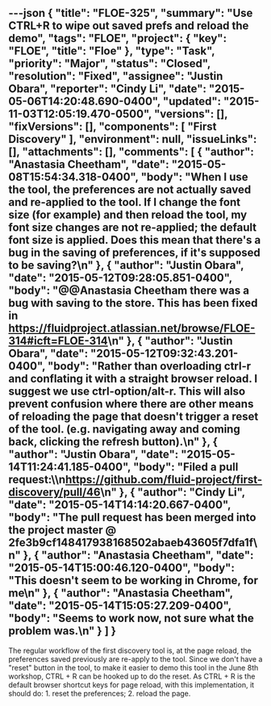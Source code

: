---json
{
  "title": "FLOE-325",
  "summary": "Use CTRL+R to wipe out saved prefs and reload the demo",
  "tags": "FLOE",
  "project": {
    "key": "FLOE",
    "title": "Floe"
  },
  "type": "Task",
  "priority": "Major",
  "status": "Closed",
  "resolution": "Fixed",
  "assignee": "Justin Obara",
  "reporter": "Cindy Li",
  "date": "2015-05-06T14:20:48.690-0400",
  "updated": "2015-11-03T12:05:19.470-0500",
  "versions": [],
  "fixVersions": [],
  "components": [
    "First Discovery"
  ],
  "environment": null,
  "issueLinks": [],
  "attachments": [],
  "comments": [
    {
      "author": "Anastasia Cheetham",
      "date": "2015-05-08T15:54:34.318-0400",
      "body": "When I use the tool, the preferences are not actually saved and re-applied to the tool. If I change the font size (for example) and then reload the tool, my font size changes are not re-applied; the default font size is applied. Does this mean that there's a bug in the saving of preferences, if it's supposed to be saving?\n"
    },
    {
      "author": "Justin Obara",
      "date": "2015-05-12T09:28:05.851-0400",
      "body": "@@Anastasia Cheetham there was a bug with saving to the store. This has been fixed in <https://fluidproject.atlassian.net/browse/FLOE-314#icft=FLOE-314>\n"
    },
    {
      "author": "Justin Obara",
      "date": "2015-05-12T09:32:43.201-0400",
      "body": "Rather than overloading ctrl-r and conflating it with a straight browser reload. I suggest we use ctrl-option/alt-r. This will also prevent confusion where there are other means of reloading the page that doesn't trigger a reset of the tool. (e.g. navigating away and coming back, clicking the refresh button).\n"
    },
    {
      "author": "Justin Obara",
      "date": "2015-05-14T11:24:41.185-0400",
      "body": "Filed a pull request:\\\n<https://github.com/fluid-project/first-discovery/pull/46>\n"
    },
    {
      "author": "Cindy Li",
      "date": "2015-05-14T14:14:20.667-0400",
      "body": "The pull request has been merged into the project master @ 2fe3b9cf148417938168502abaeb43605f7dfa1f\n"
    },
    {
      "author": "Anastasia Cheetham",
      "date": "2015-05-14T15:00:46.120-0400",
      "body": "This doesn't seem to be working in Chrome, for me\n"
    },
    {
      "author": "Anastasia Cheetham",
      "date": "2015-05-14T15:05:27.209-0400",
      "body": "Seems to work now, not sure what the problem was.\n"
    }
  ]
}
---
The regular workflow of the first discovery tool is, at the page reload, the preferences saved previously are re-apply to the tool. Since we don't have a "reset" button in the tool, to make it easier to demo this tool in the June 8th workshop, CTRL + R can be hooked up to do the reset. As CTRL + R is the default browser shortcut keys for page reload, with this implementation, it should do: 1. reset the preferences; 2. reload the page.

        
